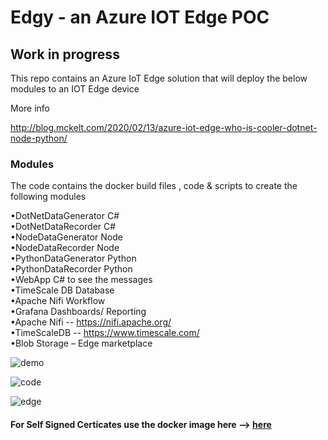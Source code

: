  

# Edgy - an Azure IOT Edge POC

## Work in progress

This repo contains an Azure IoT Edge solution that will deploy the below modules to an IOT Edge device

More info 

http://blog.mckelt.com/2020/02/13/azure-iot-edge-who-is-cooler-dotnet-node-python/
 
### Modules

The code contains the docker build files , code & scripts to create the following modules  

•DotNetDataGenerator     C#    
•DotNetDataRecorder      C#  
•NodeDataGenerator       Node          
•NodeDataRecorder        Node     
•PythonDataGenerator     Python     
•PythonDataRecorder      Python     
•WebApp                  C#  to see the messages      
•TimeScale DB            Database  
•Apache Nifi             Workflow      
•Grafana                 Dashboards/ Reporting    
•Apache Nifi  -- https://nifi.apache.org/  
•TimeScaleDB -- https://www.timescale.com/  
•Blob Storage – Edge marketplace  

![demo](https://user-images.githubusercontent.com/662868/75931447-f6bb9e00-5eaf-11ea-8586-bffd117a86cb.png)  

![code](https://user-images.githubusercontent.com/662868/75339444-81f2cd80-58cb-11ea-8c08-eb485e8b5e4b.png)  


![edge](https://user-images.githubusercontent.com/662868/74130071-2b736700-4c1c-11ea-938f-59df0adb6f27.png)  


####  For Self Signed Certicates use the docker image here --> [here](https://docs.microsoft.com/en-us/azure/iot-edge/tutorial-machine-learning-edge-05-configure-edge-device)
 
